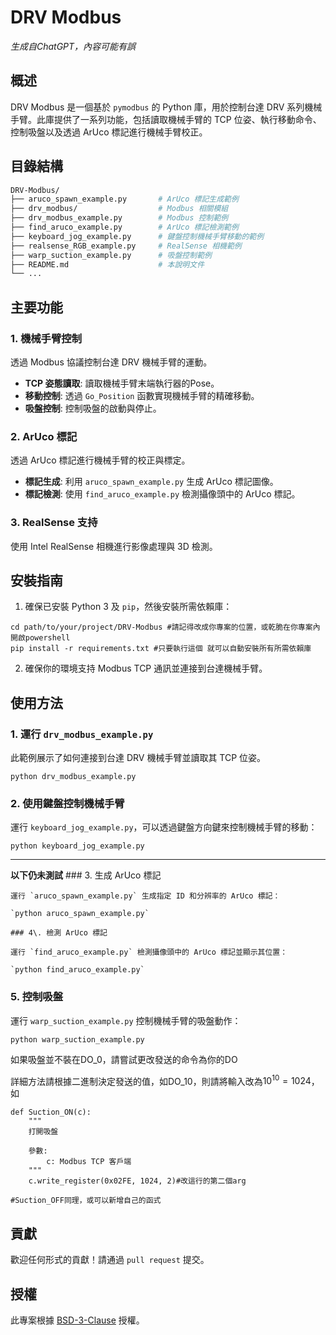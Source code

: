 DRV Modbus
==========
*生成自ChatGPT，內容可能有誤*

概述
--

DRV Modbus 是一個基於 `pymodbus` 的 Python 庫，用於控制台達 DRV 系列機械手臂。此庫提供了一系列功能，包括讀取機械手臂的 TCP 位姿、執行移動命令、控制吸盤以及透過 ArUco 標記進行機械手臂校正。

目錄結構
----


```bash
DRV-Modbus/
├── aruco_spawn_example.py       # ArUco 標記生成範例
├── drv_modbus/                  # Modbus 相關模組
├── drv_modbus_example.py        # Modbus 控制範例
├── find_aruco_example.py        # ArUco 標記檢測範例
├── keyboard_jog_example.py      # 鍵盤控制機械手臂移動的範例
├── realsense_RGB_example.py     # RealSense 相機範例
├── warp_suction_example.py      # 吸盤控制範例
├── README.md                    # 本說明文件
└── ...
```

主要功能
----

### 1\. 機械手臂控制

透過 Modbus 協議控制台達 DRV 機械手臂的運動。

-   **TCP 姿態讀取**: 讀取機械手臂末端執行器的Pose。
-   **移動控制**: 透過 `Go_Position` 函數實現機械手臂的精確移動。
-   **吸盤控制**: 控制吸盤的啟動與停止。

### 2\. ArUco 標記

透過 ArUco 標記進行機械手臂的校正與標定。

-   **標記生成**: 利用 `aruco_spawn_example.py` 生成 ArUco 標記圖像。
-   **標記檢測**: 使用 `find_aruco_example.py` 檢測攝像頭中的 ArUco 標記。

### 3\. RealSense 支持

使用 Intel RealSense 相機進行影像處理與 3D 檢測。

安裝指南
----

1.  確保已安裝 Python 3 及 `pip`，然後安裝所需依賴庫：


```
cd path/to/your/project/DRV-Modbus #請記得改成你專案的位置，或乾脆在你專案內開啟powershell
pip install -r requirements.txt #只要執行這個 就可以自動安裝所有所需依賴庫
``` 
    
2.  確保你的環境支持 Modbus TCP 通訊並連接到台達機械手臂。
    

使用方法
----

### 1\. 運行 `drv_modbus_example.py`

此範例展示了如何連接到台達 DRV 機械手臂並讀取其 TCP 位姿。

`python drv_modbus_example.py` 

### 2\. 使用鍵盤控制機械手臂

運行 `keyboard_jog_example.py`，可以透過鍵盤方向鍵來控制機械手臂的移動：

`python keyboard_jog_example.py` 

---

**以下仍未測試**
    ### 3\. 生成 ArUco 標記
    
    運行 `aruco_spawn_example.py` 生成指定 ID 和分辨率的 ArUco 標記：
    
    `python aruco_spawn_example.py` 
    
    ### 4\. 檢測 ArUco 標記
    
    運行 `find_aruco_example.py` 檢測攝像頭中的 ArUco 標記並顯示其位置：
    
    `python find_aruco_example.py` 


### 5\. 控制吸盤

運行 `warp_suction_example.py` 控制機械手臂的吸盤動作：

`python warp_suction_example.py` 

如果吸盤並不裝在DO_0，請嘗試更改發送的命令為你的DO

詳細方法請根據二進制決定發送的值，如DO_10，則請將輸入改為$10^{10}=1024$，如
```
def Suction_ON(c):
    """
    打開吸盤

    參數:
        c: Modbus TCP 客戶端
    """
    c.write_register(0x02FE, 1024, 2)#改這行的第二個arg
    
#Suction_OFF同理，或可以新增自己的函式
```
貢獻
--

歡迎任何形式的貢獻！請通過 `pull request` 提交。

授權
--

此專案根據 [BSD-3-Clause](LICENSE) 授權。
